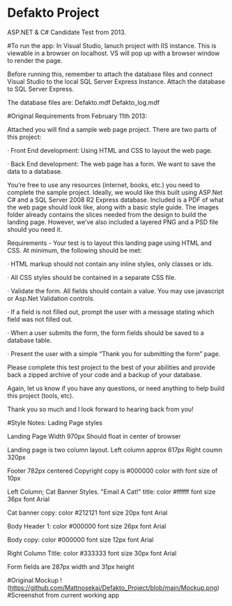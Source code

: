 # Defakto Project

ASP.NET & C# Candidate Test from 2013. 

#To run the app:
In Visual Studio, lanuch project with IIS instance. This is viewable in a browser on localhost.
VS will pop up with a browser window to render the page.

Before running this, remember to attach the database files and connect Visual Studio to the local SQL Server Express Instance. 
Attach the database to SQL Server Express. 

The database files are:
Defakto.mdf
Defakto_log.mdf

#Original Requirements from February 11th 2013:

Attached you will find a sample web page project. There are two parts of this project:

·             Front End development: Using HTML and CSS to layout the web page.

·             Back End development: The web page has a form.  We want to save the data to a database.

You’re free to use any resources (internet, books, etc.) you need to complete the sample project. Ideally, we would like this built using ASP.Net C# and a SQL Server 2008 R2 Express database. 
Included is a PDF of what the web page should look like, along with a basic style guide. The images folder already contains the slices needed from the design to build the landing page. 
However, we’ve also included a layered PNG and a PSD file should you need it.

Requirements - Your test is to layout this landing page using HTML and CSS. At minimum, the following should be met:

·         HTML markup should not contain any inline styles, only classes or ids.

·         All CSS styles should be contained in a separate CSS file.

·         Validate the form.  All fields should contain a value. You may use javascript or Asp.Net Validation controls.

·         If a field is not filled out, prompt the user with a message stating which field was not filled out.

·         When a user submits the form, the form fields should be saved to a database table.

·         Present the user with a simple “Thank you for submitting the form” page.

Please complete this test project to the best of your abilities and provide back a zipped archive of your code and a backup of your database.

Again, let us know if you have any questions, or need anything to help build this project (tools, etc).

Thank you so much and I look forward to hearing back from you!

#Style Notes:
Lading Page styles

Landing Page Width 970px
Should float in center of browser

Landing page is two column layout.
Left column approx 617px
Right coumn 320px

Footer 782px centered
Copyright copy is #000000 color with font size of 10px

Left Column;
Cat Banner Styles.
"Email A Cat!" title:
	color #ffffff
	font size 36px
	font Arial

Cat banner copy:
	color #212121
	font size 20px
	font Arial

Body Header 1:
	color #000000
	font size 26px
	font Arial

Body copy:
	color #000000
	font size 12px
	font Arial


Right Column Title:
	color #333333
	font size 30px
	font Arial

Form fields are 287px width and 31px height

#Original Mockup
!(https://github.com/Mattnosekai/Defakto_Project/blob/main/Mockup.png)
#Screenshot from current working app
